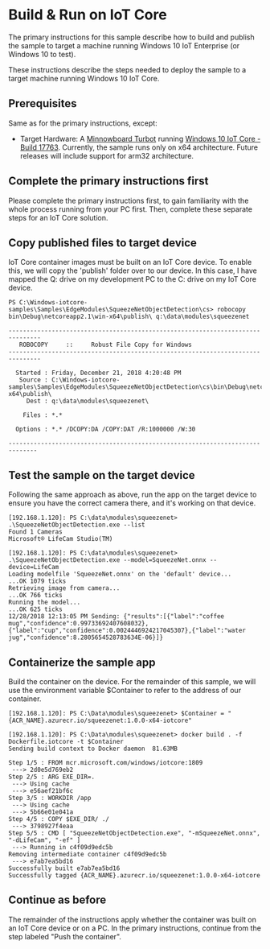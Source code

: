# Build & Run on IoT Core

The primary instructions for this sample describe how to build and publish the sample to target a machine running Windows 10 IoT Enterprise (or Windows 10 to test).

These instructions describe the steps needed to deploy the sample to a target machine running Windows 10 IoT Core.

## Prerequisites

Same as for the primary instructions, except:

* Target Hardware: A [Minnowboard Turbot](https://minnowboard.org/minnowboard-turbot/) running [Windows 10 IoT Core - Build 17763](https://developer.microsoft.com/en-us/windows/iot). Currently, the sample runs only on x64 architecture. Future releases will include support for arm32 architecture.

## Complete the primary instructions first

Please complete the primary instructions first, to gain familiarity with the whole process running from your PC first. Then, complete these separate steps for an IoT Core solution.  

## Copy published files to target device

IoT Core container images must be built on an IoT Core device. To enable this, we will copy the 'publish' folder over to our device. 
In this case, I have mapped the Q: drive on my development PC to the C: drive on my IoT Core device.

```
PS C:\Windows-iotcore-samples\Samples\EdgeModules\SqueezeNetObjectDetection\cs> robocopy bin\Debug\netcoreapp2.1\win-x64\publish\ q:\data\modules\squeezenet

-------------------------------------------------------------------------------
   ROBOCOPY     ::     Robust File Copy for Windows
-------------------------------------------------------------------------------

  Started : Friday, December 21, 2018 4:20:48 PM
   Source : C:\Windows-iotcore-samples\Samples\EdgeModules\SqueezeNetObjectDetection\cs\bin\Debug\netcoreapp2.1\win-x64\publish\
     Dest : q:\data\modules\squeezenet\

    Files : *.*

  Options : *.* /DCOPY:DA /COPY:DAT /R:1000000 /W:30

------------------------------------------------------------------------------
```

## Test the sample on the target device

Following the same approach as above, run the app on the target device to ensure you have the correct camera there, and it's working on that device.

```
[192.168.1.120]: PS C:\data\modules\squeezenet> .\SqueezeNetObjectDetection.exe --list
Found 1 Cameras
Microsoft® LifeCam Studio(TM)

[192.168.1.120]: PS C:\data\modules\squeezenet> .\SqueezeNetObjectDetection.exe --model=SqueezeNet.onnx --device=LifeCam
Loading modelfile 'SqueezeNet.onnx' on the 'default' device...
...OK 1079 ticks
Retrieving image from camera...
...OK 766 ticks
Running the model...
...OK 625 ticks
12/28/2018 12:13:05 PM Sending: {"results":[{"label":"coffee mug","confidence":0.99733692407608032},{"label":"cup","confidence":0.0024446924217045307},{"label":"water jug","confidence":8.2805654528783634E-06}]}
```

## Containerize the sample app

Build the container on the device. For the remainder of this sample, we will use the environment variable $Container
to refer to the address of our container.

```
[192.168.1.120]: PS C:\Data\modules\squeezenet> $Container = "{ACR_NAME}.azurecr.io/squeezenet:1.0.0-x64-iotcore"

[192.168.1.120]: PS C:\Data\modules\squeezenet> docker build . -f Dockerfile.iotcore -t $Container
Sending build context to Docker daemon  81.63MB

Step 1/5 : FROM mcr.microsoft.com/windows/iotcore:1809
 ---> 2d0e5d769eb2
Step 2/5 : ARG EXE_DIR=.
 ---> Using cache
 ---> e56aef21bf6c
Step 3/5 : WORKDIR /app
 ---> Using cache
 ---> 5b66e01e041a
Step 4/5 : COPY $EXE_DIR/ ./
 ---> 3798927f4eaa
Step 5/5 : CMD [ "SqueezeNetObjectDetection.exe", "-mSqueezeNet.onnx", "-dLifeCam", "-ef" ]
 ---> Running in c4f09d9edc5b
Removing intermediate container c4f09d9edc5b
 ---> e7ab7ea5bd16
Successfully built e7ab7ea5bd16
Successfully tagged {ACR_NAME}.azurecr.io/squeezenet:1.0.0-x64-iotcore
```

## Continue as before

The remainder of the instructions apply whether the container was built on an IoT Core device or on a PC. In the primary instructions, continue from the step labeled "Push the container".

